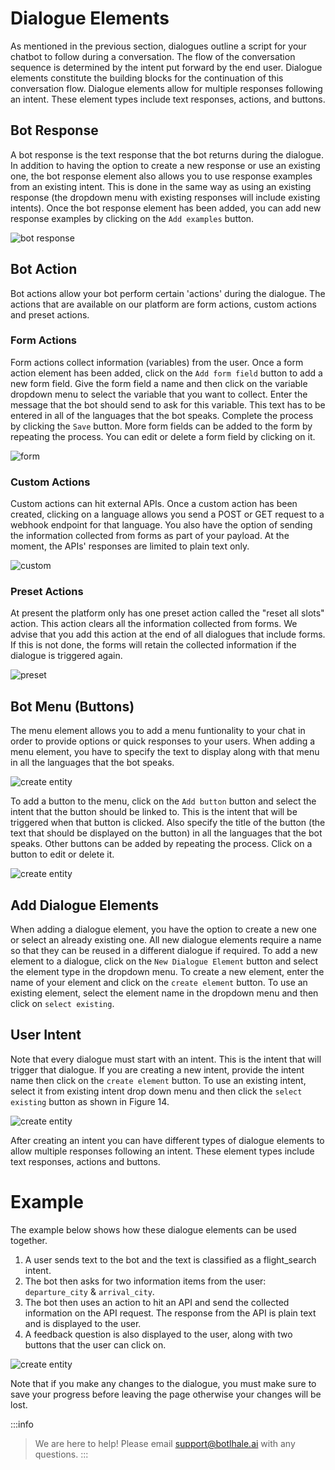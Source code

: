 

# Dialogue Elements

As mentioned in the previous section, dialogues outline a script for your chatbot to follow during a conversation. The flow of the conversation sequence is determined by the intent put forward by the end user. Dialogue elements constitute the building blocks for the continuation of this conversation flow. Dialogue elements allow for multiple responses following an intent. These element types include text responses, actions, and buttons. 

## Bot Response
A bot response is the text response that the bot returns during the dialogue. In addition to having the option to create a new response or use an existing one, the bot response element also allows you to use response examples from an existing intent. This is done in the same way as using an existing response (the dropdown menu with existing responses will include existing intents). Once the bot response element has been added, you can add new response examples by clicking on the `Add examples` button.

![bot response](https://botlhale-docs1-new.s3.amazonaws.com/dlm-response.png)

## Bot Action
Bot actions allow your bot perform certain 'actions' during the dialogue. The actions that are available on our platform are form actions, custom actions and preset actions.

### Form Actions
Form actions collect information (variables) from the user. Once a form action element has been added, click on the `Add form field` button to add a new form field. Give the form field a name and then click on the variable dropdown menu to select the variable that you want to collect. Enter the message that the bot should send to ask for this variable. This text has to be entered in all of the languages that the bot speaks. Complete the process by clicking the `Save` button. More form fields can be added to the form by repeating the process. You can edit or delete a form field by clicking on it.

![form](https://botlhale-docs1-new.s3.amazonaws.com/dlm-form-field.png)

### Custom Actions 
Custom actions can hit external APIs. Once a custom action has been created, clicking on a language allows you send a POST or GET request to a webhook endpoint for that language. You also have the option of sending the information collected from forms as part of your payload. At the moment, the APIs' responses are limited to plain text only.

![custom](https://botlhale-docs1-new.s3.amazonaws.com/dlm-custom-webhook.png)

### Preset Actions
At present the platform only has one preset action called the "reset all slots" action. This action clears all the information collected from forms. We advise that you add this action at the end of all dialogues that include forms. If this is not done, the forms will retain the collected information if the dialogue is triggered again.

![preset](https://botlhale-docs1-new.s3.amazonaws.com/dlm-preset.png)

## Bot Menu (Buttons)
The menu element allows you to add a menu funtionality to your chat in order to provide options or quick responses to your users. When adding a menu element, you have to specify the text to display along with that menu in all the languages that the bot speaks. 

![create entity](https://botlhale-docs1-new.s3.amazonaws.com/dlm-menu-create.png)

To add a button to the menu, click on the `Add button` button and select the intent that the button should be linked to. This is the intent that will be triggered when that button is clicked. Also specify the title of the button (the text that should be displayed on the button) in all the languages that the bot speaks. Other buttons can be added by repeating the process. Click on a button to edit or delete it. 

![create entity](https://botlhale-docs1-new.s3.amazonaws.com/dlm-menu-button.png)


## Add Dialogue Elements

When adding a dialogue element, you have the option to create a new one or select an already existing one. All new dialogue elements require a name so that they can be reused in a different dialogue if required.
To add a new element to a dialogue, click on the `New Dialogue Element` button and select the element type in the dropdown menu. To create a new element, enter the name of your element and click on the `create element` button. To use an existing element, select the element name in the dropdown menu and then click on `select existing`.

## User Intent
Note that every dialogue must start with an intent. This is the intent that will trigger that dialogue. If you are creating a new intent, provide the intent name then click on the `create element` button. To use an existing intent, select it from existing intent drop down menu and then click the `select existing` button as shown in Figure 14. 

 ![create entity](https://botlhale-docs1-new.s3.amazonaws.com/dlm-element.png)

After creating an intent you can have different types of dialogue elements to allow multiple responses following an intent. These element types include text responses, actions and buttons. 



# Example
The example below shows how these dialogue elements can be used together.

1. A user sends text to the bot and the text is classified as a flight_search intent.
2. The bot then asks for two information items from the user: `departure_city` & `arrival_city`.
3. The bot then uses an action to hit an API and send the collected information on the API request. The response from the API is plain text and is displayed to the user.
4. A feedback question is also displayed to the user, along with two buttons that the user can click on.

![create entity](https://botlhale-docs1-new.s3.amazonaws.com/dlm-components.png)

Note that if you make any changes to the dialogue, you must make sure to save your progress before leaving the page otherwise your changes will be lost.

:::info
> We are here to help! Please email support@botlhale.ai with any questions.
:::
